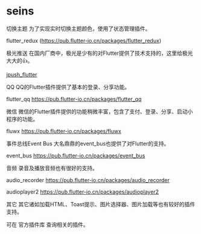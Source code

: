 # seins

切换主题
为了实现实时切换主题颜色，使用了状态管理插件。

flutter_redux (https://pub.flutter-io.cn/packages/flutter_redux)

极光推送
在国内厂商中，极光是少有的对Flutter提供了技术支持的，这里给极光大大的👍。

[jpush_flutter](https://pub.flutter-io.cn/packages/jpush_flutter)

QQ
QQ的Flutter插件提供了基本的登录、分享功能。

flutter_qq  https://pub.flutter-io.cn/packages/flutter_qq

微信
微信的Flutter插件提供的功能稍微丰富，包含了支付、登录、分享、启动小程序的功能。

fluwx  https://pub.flutter-io.cn/packages/fluwx

事件总线Event Bus
大名鼎鼎的event_bus也提供了对Flutter的支持。

event_bus  https://pub.flutter-io.cn/packages/event_bus

音频
录音及播放音频也有很好的支持。

audio_recorder  https://pub.flutter-io.cn/packages/audio_recorder

audioplayer2  https://pub.flutter-io.cn/packages/audioplayer2

其它
其它诸如加载HTML、Toast提示、图片选择器、图片加载等也有较好的插件支持。

可在 官方插件库 查询相关的插件。
